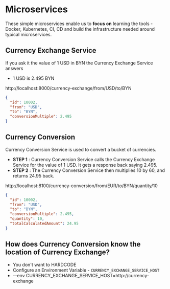 # Microservices

These simple microservices enable us to **focus on** learning the tools - Docker, Kubernetes, CI, CD and build the infrastructure needed around typical microservices.

## Currency Exchange Service

If you ask it the value of 1 USD in BYN the Currency Exchange Service answers

- 1 USD is 2.495 BYN

http://localhost:8000/currency-exchange/from/USD/to/BYN

```json
{
  "id": 10002,
  "from": "USD",
  "to": "BYN",
  "conversionMultiple": 2.495
}
```

## Currency Conversion

Currency Conversion Service is used to convert a bucket of currencies.

- **STEP 1** : Currency Conversion Service calls the Currency Exchange Service for the value of 1 USD. It gets a response back saying 2.495.
- **STEP 2** : The Currency Conversion Service then multiplies 10 by 60, and returns 24.95 back.

http://localhost:8100/currency-conversion/from/EUR/to/BYN/quantity/10

```json
{
  "id": 10002,
  "from": "USD",
  "to": "BYN",
  "conversionMultiple": 2.495,
  "quantity": 10,
  "totalCalculatedAmount": 24.95
}
```

## How does Currency Conversion know the location of Currency Exchange?

- You don't want to HARDCODE
- Configure an Environment Variable - `CURRENCY_EXCHANGE_SERVICE_HOST`
- --env CURRENCY_EXCHANGE_SERVICE_HOST=http://currency-exchange
